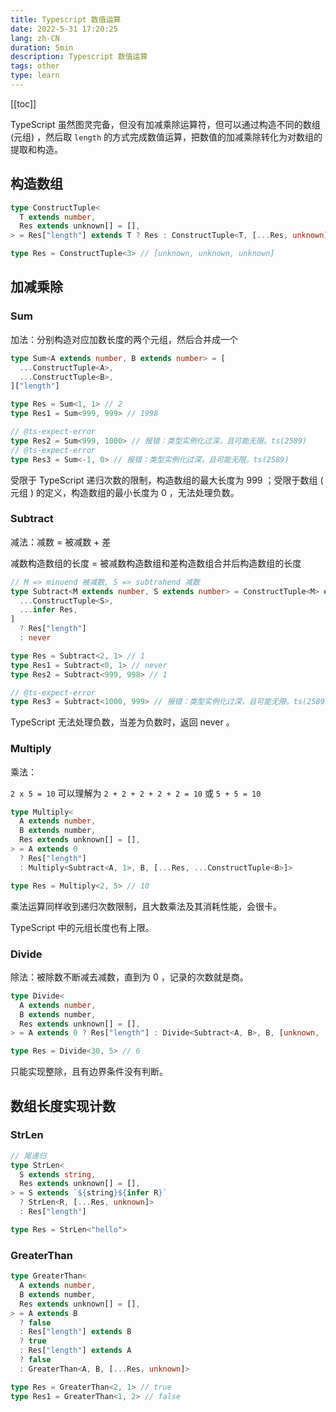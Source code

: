 ```yaml
---
title: Typescript 数值运算
date: 2022-5-31 17:20:25
lang: zh-CN
duration: 5min
description: Typescript 数值运算
tags: other
type: learn
---
```


[[toc]]

TypeScript 虽然图灵完备，但没有加减乘除运算符，但可以通过构造不同的数组 (元组) ，然后取 `length` 的方式完成数值运算，把数值的加减乘除转化为对数组的提取和构造。

## 构造数组

```ts
type ConstructTuple<
  T extends number,
  Res extends unknown[] = [],
> = Res["length"] extends T ? Res : ConstructTuple<T, [...Res, unknown]>

type Res = ConstructTuple<3> // [unknown, unknown, unknown]
```

## 加减乘除

### Sum

加法：分别构造对应加数长度的两个元组，然后合并成一个

```ts
type Sum<A extends number, B extends number> = [
  ...ConstructTuple<A>,
  ...ConstructTuple<B>,
]["length"]

type Res = Sum<1, 1> // 2
type Res1 = Sum<999, 999> // 1998

// @ts-expect-error
type Res2 = Sum<999, 1000> // 报错：类型实例化过深，且可能无限。ts(2589)
// @ts-expect-error
type Res3 = Sum<-1, 0> // 报错：类型实例化过深，且可能无限。ts(2589)
```

受限于 TypeScript 递归次数的限制，构造数组的最大长度为 999 ；受限于数组 ( 元组 ) 的定义，构造数组的最小长度为 0 ，无法处理负数。

### Subtract

减法：减数 = 被减数 + 差

减数构造数组的长度 = 被减数构造数组和差构造数组合并后构造数组的长度

```ts
// M => minuend 被减数, S => subtrahend 减数
type Subtract<M extends number, S extends number> = ConstructTuple<M> extends [
  ...ConstructTuple<S>,
  ...infer Res,
]
  ? Res["length"]
  : never

type Res = Subtract<2, 1> // 1
type Res1 = Subtract<0, 1> // never
type Res2 = Subtract<999, 998> // 1

// @ts-expect-error
type Res3 = Subtract<1000, 999> // 报错：类型实例化过深，且可能无限。ts(2589)
```

TypeScript 无法处理负数，当差为负数时，返回 never 。

### Multiply

乘法：

`2 x 5 = 10` 可以理解为 `2 + 2 + 2 + 2 + 2 = 10` 或 `5 + 5 = 10`

```ts
type Multiply<
  A extends number,
  B extends number,
  Res extends unknown[] = [],
> = A extends 0
  ? Res["length"]
  : Multiply<Subtract<A, 1>, B, [...Res, ...ConstructTuple<B>]>

type Res = Multiply<2, 5> // 10
```

乘法运算同样收到递归次数限制，且大数乘法及其消耗性能，会很卡。

TypeScript 中的元组长度也有上限。

### Divide

除法：被除数不断减去减数，直到为 0 ，记录的次数就是商。

```ts
type Divide<
  A extends number,
  B extends number,
  Res extends unknown[] = [],
> = A extends 0 ? Res["length"] : Divide<Subtract<A, B>, B, [unknown, ...Res]>

type Res = Divide<30, 5> // 6
```

只能实现整除，且有边界条件没有判断。

## 数组长度实现计数

### StrLen

```ts
// 尾递归
type StrLen<
  S extends string,
  Res extends unknown[] = [],
> = S extends `${string}${infer R}`
  ? StrLen<R, [...Res, unknown]>
  : Res["length"]

type Res = StrLen<"hello">
```

### GreaterThan

```ts
type GreaterThan<
  A extends number,
  B extends number,
  Res extends unknown[] = [],
> = A extends B
  ? false
  : Res["length"] extends B
  ? true
  : Res["length"] extends A
  ? false
  : GreaterThan<A, B, [...Res, unknown]>

type Res = GreaterThan<2, 1> // true
type Res1 = GreaterThan<1, 2> // false
```
